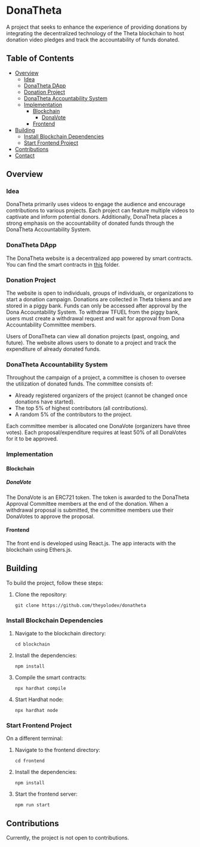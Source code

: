 # DonaTheta

A project that seeks to enhance the experience of providing donations by integrating the decentralized technology of the Theta blockchain to host donation video pledges and track the accountability of funds donated.

## Table of Contents
- [Overview](#overview)
   - [Idea](#idea)
   - [DonaTheta DApp](#donatheta-dapp)
   - [Donation Project](#donation-project)
   - [DonaTheta Accountability System](#donatheta-accountability-system)
   - [Implementation](#implementation)
      - [Blockchain](#blockchain)
         - [DonaVote](#donavote)
      - [Frontend](#frontend)
- [Building](#building)
   - [Install Blockchain Dependencies](#install-blockchain-dependencies)
   - [Start Frontend Project](#start-frontend-project)
- [Contributions](#contributions)
- [Contact](#contact)

## Overview

### Idea
DonaTheta primarily uses videos to engage the audience and encourage contributions to various projects. Each project can feature multiple videos to captivate and inform potential donors. Additionally, DonaTheta places a strong emphasis on the accountability of donated funds through the DonaTheta Accountability System.

### DonaTheta DApp
The DonaTheta website is a decentralized app powered by smart contracts. You can find the smart contracts in [this]() folder.

### Donation Project
The website is open to individuals, groups of individuals, or organizations to start a donation campaign. Donations are collected in Theta tokens and are stored in a piggy bank. Funds can only be accessed after approval by the Dona Accountability System. To withdraw TFUEL from the piggy bank, users must create a withdrawal request and wait for approval from Dona Accountability Committee members.

Users of DonaTheta can view all donation projects (past, ongoing, and future). The website allows users to donate to a project and track the expenditure of already donated funds.

### DonaTheta Accountability System
Throughout the campaign of a project, a committee is chosen to oversee the utilization of donated funds. The committee consists of:
- Already registered organizers of the project (cannot be changed once donations have started).
- The top 5% of highest contributors (all contributions).
- A random 5% of the contributors to the project.

Each committee member is allocated one DonaVote (organizers have three votes). Each proposal/expenditure requires at least 50% of all DonaVotes for it to be approved.

### Implementation

#### Blockchain

##### DonaVote
The DonaVote is an ERC721 token. The token is awarded to the DonaTheta Approval Committee members at the end of the donation. When a withdrawal proposal is submitted, the committee members use their DonaVotes to approve the proposal.

#### Frontend
The front end is developed using React.js. The app interacts with the blockchain using Ethers.js.

## Building
To build the project, follow these steps:

1. Clone the repository:
    ```shell
    git clone https://github.com/theyolodev/donatheta
    ```

### Install Blockchain Dependencies
1. Navigate to the blockchain directory:
    ```shell
    cd blockchain
    ```
2. Install the dependencies:
    ```shell
    npm install
    ```
3. Compile the smart contracts:
    ```shell
    npx hardhat compile
    ```
4. Start Hardhat node:
    ```shell
    npx hardhat node
    ```

### Start Frontend Project
On a different terminal:

1. Navigate to the frontend directory:
    ```shell
    cd frontend
    ```
2. Install the dependencies:
    ```shell
    npm install
    ```
3. Start the frontend server:
    ```shell
    npm run start
    ```

## Contributions
Currently, the project is not open to contributions.
